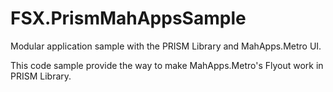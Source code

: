 # FSX.PrismMahAppsSample
Modular application sample with the PRISM Library and MahApps.Metro UI.

This code sample provide the way to make MahApps.Metro's Flyout work in PRISM Library.
